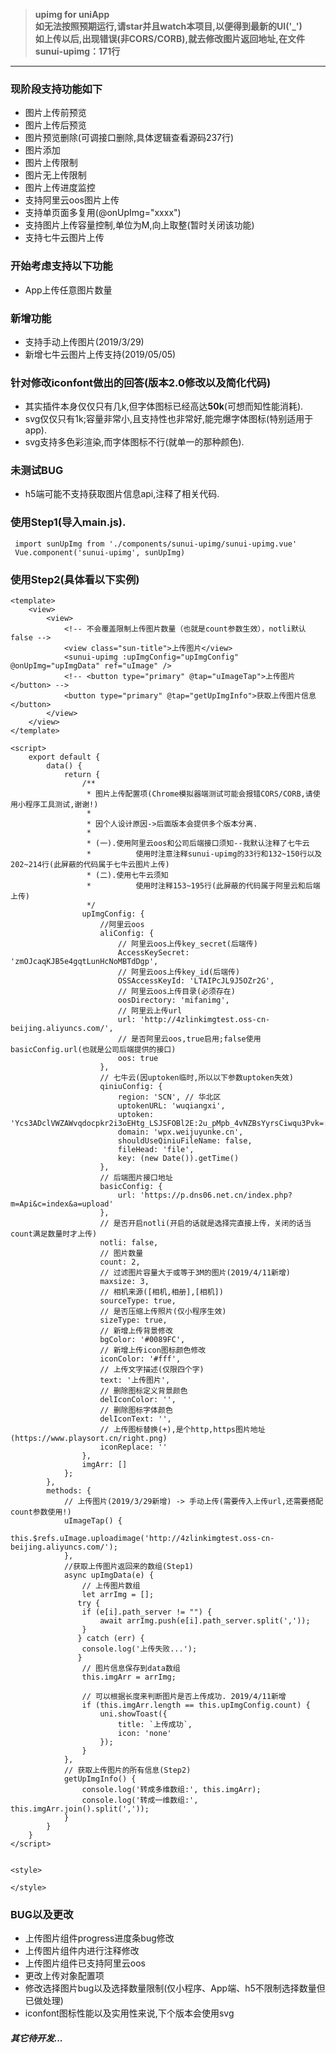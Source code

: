 >**upimg for uniApp**  
>**如无法按照预期运行,请star并且watch本项目,以便得到最新的UI('_')**   
>**如上传以后,出现错误(非CORS/CORB),就去修改图片返回地址,在文件sunui-upimg：171行**

---------------------
### 现阶段支持功能如下
- 图片上传前预览
- 图片上传后预览
- 图片预览删除(可调接口删除,具体逻辑查看源码237行)
- 图片添加
- 图片上传限制
- 图片无上传限制
- 图片上传进度监控
- 支持阿里云oos图片上传
- 支持单页面多复用(@onUpImg="xxxx")
- 支持图片上传容量控制,单位为M,向上取整(暂时关闭该功能)
- 支持七牛云图片上传


### 开始考虑支持以下功能
- App上传任意图片数量


### 新增功能
- 支持手动上传图片(2019/3/29)
- 新增七牛云图片上传支持(2019/05/05)

### 针对修改iconfont做出的回答(版本2.0修改以及简化代码)
- 其实插件本身仅仅只有几k,但字体图标已经高达**50k**(可想而知性能消耗).
- svg仅仅只有1k;容量非常小,且支持性也非常好,能完爆字体图标(特别适用于app).
- svg支持多色彩渲染,而字体图标不行(就单一的那种颜色).


### 未测试BUG
- h5端可能不支持获取图片信息api,注释了相关代码.


### 使用Step1(导入main.js).
```
 import sunUpImg from './components/sunui-upimg/sunui-upimg.vue'
 Vue.component('sunui-upimg', sunUpImg)
```


### 使用Step2(具体看以下实例)
```
<template>
    <view>
        <view>
            <!-- 不会覆盖限制上传图片数量（也就是count参数生效），notli默认false -->
            <view class="sun-title">上传图片</view>
            <sunui-upimg :upImgConfig="upImgConfig" @onUpImg="upImgData" ref="uImage" />
            <!-- <button type="primary" @tap="uImageTap">上传图片</button> -->
            <button type="primary" @tap="getUpImgInfo">获取上传图片信息</button>
        </view>
    </view>
</template>

<script>
	export default {
	    data() {
	        return {
	            /**
	             * 图片上传配置项(Chrome模拟器端测试可能会报错CORS/CORB,请使用小程序工具测试,谢谢!)
	             * 
	             * 因个人设计原因->后面版本会提供多个版本分离.
	             * 
	             * (一).使用阿里云oos和公司后端接口须知--我默认注释了七牛云
	             *          使用时注意注释sunui-upimg的33行和132~150行以及202~214行(此屏蔽的代码属于七牛云图片上传)
	             * (二).使用七牛云须知
	             *          使用时注释153~195行(此屏蔽的代码属于阿里云和后端上传)
	             */
	            upImgConfig: {
	                //阿里云oos
	                aliConfig: {
	                    // 阿里云oos上传key_secret(后端传)
	                    AccessKeySecret: 'zmOJcaqKJB5e4gqtLunHcNoMBTdDgp',
	                    // 阿里云oos上传key_id(后端传)
	                    OSSAccessKeyId: 'LTAIPcJL9J5OZr2G',
	                    // 阿里云oos上传目录(必须存在)
	                    oosDirectory: 'mifanimg',
	                    // 阿里云上传url
	                    url: 'http://4zlinkimgtest.oss-cn-beijing.aliyuncs.com/',
	                    // 是否阿里云oos,true启用;false使用basicConfig.url(也就是公司后端提供的接口)
	                    oos: true
	                },
	                // 七牛云(因uptoken临时,所以以下参数uptoken失效)
	                qiniuConfig: {
	                    region: 'SCN', // 华北区
	                    uptokenURL: 'wuqiangxi',
	                    uptoken: 'Ycs3ADclVWZAWvqdocpkr2i3oEHtg_LSJSFOBl2E:2u_pMpb_4vNZBsYyrsCiwqu3Pvk=:eyJzY29wZSI6Ind1cWlhbmd4aSIsImRlYWRsaW5lIjoxNTU3MDMxMDgxLCJ1cEhvc3RzIjpbImh0dHA6XC9cL3VwLXoyLnFpbml1LmNvbSIsImh0dHA6XC9cL3VwbG9hZC16Mi5xaW5pdS5jb20iLCItSCB1cC16Mi5xaW5pdS5jb20gaHR0cDpcL1wvMTQuMTUyLjM3LjQiXX0=',
	                    domain: 'wpx.weijuyunke.cn',
	                    shouldUseQiniuFileName: false,
	                    fileHead: 'file',
	                    key: (new Date()).getTime()
	                },
	                // 后端图片接口地址
	                basicConfig: {
	                    url: 'https://p.dns06.net.cn/index.php?m=Api&c=index&a=upload'
	                },
	                // 是否开启notli(开启的话就是选择完直接上传，关闭的话当count满足数量时才上传)
	                notli: false,
	                // 图片数量
	                count: 2,
	                // 过滤图片容量大于或等于3M的图片(2019/4/11新增)
	                maxsize: 3,
	                // 相机来源([相机,相册],[相机])
	                sourceType: true,
	                // 是否压缩上传照片(仅小程序生效)
	                sizeType: true,
	                // 新增上传背景修改
	                bgColor: '#0089FC',
	                // 新增上传icon图标颜色修改
	                iconColor: '#fff',
	                // 上传文字描述(仅限四个字)
	                text: '上传图片',
	                // 删除图标定义背景颜色
	                delIconColor: '',
	                // 删除图标字体颜色
	                delIconText: '',
	                // 上传图标替换(+),是个http,https图片地址(https://www.playsort.cn/right.png)
	                iconReplace: ''
	            },
	            imgArr: []
	        };
	    },
	    methods: {
	        // 上传图片(2019/3/29新增) -> 手动上传(需要传入上传url,还需要搭配count参数使用!)
	        uImageTap() {
	            this.$refs.uImage.uploadimage('http://4zlinkimgtest.oss-cn-beijing.aliyuncs.com/');
	        },
	        //获取上传图片返回来的数组(Step1)
	        async upImgData(e) {
	            // 上传图片数组
	            let arrImg = [];
	           try {
	           	if (e[i].path_server != "") {
	           		await arrImg.push(e[i].path_server.split(','));
	           	}
	           } catch (err) {
	           	console.log('上传失败...');
	           }
	            // 图片信息保存到data数组
	            this.imgArr = arrImg;
	
	            // 可以根据长度来判断图片是否上传成功. 2019/4/11新增
	            if (this.imgArr.length == this.upImgConfig.count) {
	                uni.showToast({
	                    title: `上传成功`,
	                    icon: 'none'
	                });
	            }
	        },
	        // 获取上传图片的所有信息(Step2)
	        getUpImgInfo() {
	            console.log('转成多维数组:', this.imgArr);
	            console.log('转成一维数组:', this.imgArr.join().split(','));
	        }
	    }
	}
</script>


<style>

</style>

```

### BUG以及更改
- 上传图片组件progress进度条bug修改
- 上传图片组件内进行注释修改
- 上传图片组件已支持阿里云oos
- 更改上传对象配置项
- 修改选择图片bug以及选择数量限制(仅小程序、App端、h5不限制选择数量但已做处理)
- iconfont图标性能以及实用性来说,下个版本会使用svg


##### *其它待开发...*
